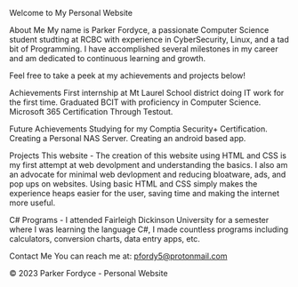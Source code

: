 Welcome to My Personal Website

About Me
My name is Parker Fordyce, a passionate Computer Science student studting at RCBC with experience in CyberSecurity, Linux, and a tad bit of Programming. I have accomplished several milestones in my career and am dedicated to continuous learning and growth.

Feel free to take a peek at my achievements and projects below!

Achievements
First internship at Mt Laurel School district doing IT work for the first time.
Graduated BCIT with proficiency in Computer Science.
Microsoft 365 Certification Through Testout.

Future Achievements
Studying for my Comptia Security+ Certification.
Creating a Personal NAS Server.
Creating an android based app.

Projects
This website -
The creation of this website using HTML and CSS is my first attempt at web devolpment and understanding the basics. I also am an advocate for minimal web devlopment and reducing bloatware, ads, and pop ups on websites. Using basic HTML and CSS simply makes the experience heaps easier for the user, saving time and making the internet more useful.

C# Programs -
I attended Fairleigh Dickinson University for a semester where I was learning the language C#, I made countless programs including calculators, conversion charts, data entry apps, etc.

Contact Me
You can reach me at: pfordy5@protonmail.com

© 2023 Parker Fordyce - Personal Website
